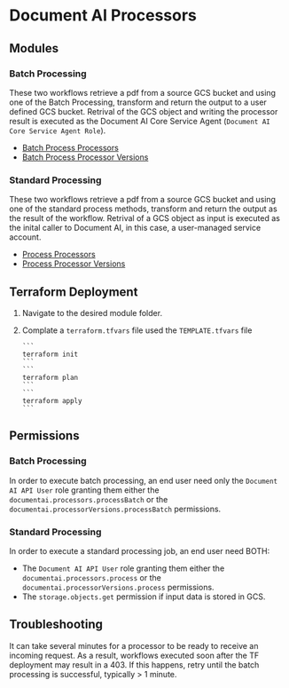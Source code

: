 # Document AI Processors

## Modules 

### Batch Processing 
These two workflows retrieve a pdf from a source GCS bucket and using one of the Batch Processing, transform and return the output to a user defined GCS bucket.
Retrival of the GCS object and writing the processor result is executed as the Document AI Core Service Agent (`Document AI Core Service Agent Role`).

- [Batch Process Processors](./batch-process/README.md)
- [Batch Process Processor Versions](./batch-processVersions/README.md)

### Standard Processing
These two workflows retrieve a pdf from a source GCS bucket and using one of the standard process methods, transform and return the output as the result of the workflow.
Retrival of a GCS object as input is executed as the inital caller to Document AI, in this case, a user-managed service account.

- [Process Processors](./process/README.md)
- [Process Processor Versions](./processVersions/README.md)


## Terraform Deployment
1. Navigate to the desired module folder.
2. Complate a `terraform.tfvars` file used the `TEMPLATE.tfvars` file


       ```
       terraform init
       ```   
       ```
       terraform plan
       ```  
       ```
       terraform apply
       ```  



## Permissions

### Batch Processing

In order to execute batch processing, an end user need only the `Document AI API User` role granting them either the `documentai.processors.processBatch` or the `documentai.processorVersions.processBatch` permissions.

### Standard Processing

In order to execute a standard processing job, an end user need BOTH:
-  The `Document AI API User` role granting them either the `documentai.processors.process` or the `documentai.processorVersions.process` permissions.
-  The `storage.objects.get` permission if input data is stored in GCS.


## Troubleshooting
It can take several minutes for a processor to be ready to receive an incoming request. As a result, workflows executed soon after the TF deployment may result in a 403. 
If this happens, retry until the batch processing is successful, typically > 1 minute.



